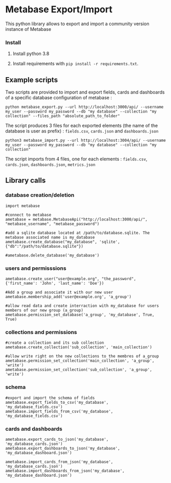 # Metabase Export/Import

This python library allows to export and import a community version instance of Metabase

### Install
1. Install python 3.8

2. Install requirements with `pip install -r requirements.txt`. 


## Example scripts

Two scripts are provided to import and export fields, cards and dashboards of a specific database configuration of metabase :

    python metabase_export.py --url http://localhost:3000/api/ --username my_user --password my_password --db "my database" --collection "my collection" --files_path "absolute_path_to_folder"

The script produces 3 files for each exported elements (the name of the database is user as prefix) : `fields.csv`, `cards.json` and `dashboards.json`

    python3 metabase_import.py --url http://localhost:3004/api/ --username my_user --password my_password --db "my database" --collection "my collection"

The script imports from 4 files, one for each elements : `fields.csv`, `cards.json`, `dashboards.json`, `metrics.json`

## Library calls

### database creation/deletion

    import metabase
    
    #connect to metabase
    ametabase = metabase.MetabaseApi("http://localhost:3000/api/", "metabase_username", "metabase_password")
    
    #add a sqlite database located at /path/to/database.sqlite. The metabase associated name is my_database
    ametabase.create_database("my_database", 'sqlite', {"db":"/path/to/database.sqlite"})

    #ametabase.delete_database('my_database')

### users and permisssions

    ametabase.create_user("user@example.org", "the_password", {'first_name': 'John', 'last_name': 'Doe'})
    
    #Add a group and associate it with our new user
    ametabase.membership_add('user@example.org', 'a_group')
    
    #allow read data and create interraction with my_database for users members of our new group (a_group)
    ametabase.permission_set_database('a_group', 'my_database', True, True)

### collections and permissions

    #create a collection and its sub collection
    ametabase.create_collection('sub_collection', 'main_collection')

    #allow write right on the new collections to the membres of a_group
    ametabase.permission_set_collection('main_collection', 'a_group', 'write')
    ametabase.permission_set_collection('sub_collection', 'a_group', 'write')

### schema

    #export and import the schema of fields
    ametabase.export_fields_to_csv('my_database', 'my_database_fields.csv')
    ametabase.import_fields_from_csv('my_database', 'my_database_fields.csv')

### cards and dashboards

    ametabase.export_cards_to_json('my_database', 'my_database_cards.json')
    ametabase.export_dashboards_to_json('my_database', 'my_database_dashboard.json')

    ametabase.import_cards_from_json('my_database', 'my_database_cards.json')
    ametabase.import_dashboards_from_json('my_database', 'my_database_dashboard.json')

